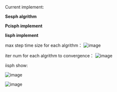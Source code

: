 Current implement:


**Sesph algrithm** 

**Pcisph implement**

**Iisph implement**


max step time size for each algrithm：
![image](https://github.com/lyd405121/wcsph/blob/master/max-t.png)


iter num for each algrithm to convergence：
![image](https://github.com/lyd405121/wcsph/blob/master/iter-num.png)


iisph show:

![image](https://github.com/lyd405121/wcsph/blob/master/iisph.gif)

![image](https://github.com/lyd405121/wcsph/blob/master/visorcity.gif)

 



